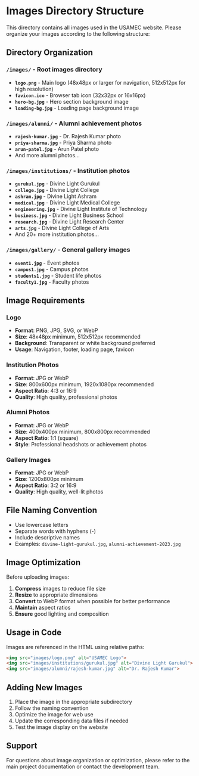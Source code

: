 # Images Directory Structure

This directory contains all images used in the USAMEC website. Please organize your images according to the following structure:

## Directory Organization

### `/images/` - Root images directory
- **`logo.png`** - Main logo (48x48px or larger for navigation, 512x512px for high resolution)
- **`favicon.ico`** - Browser tab icon (32x32px or 16x16px)
- **`hero-bg.jpg`** - Hero section background image
- **`loading-bg.jpg`** - Loading page background image

### `/images/alumni/` - Alumni achievement photos
- **`rajesh-kumar.jpg`** - Dr. Rajesh Kumar photo
- **`priya-sharma.jpg`** - Priya Sharma photo
- **`arun-patel.jpg`** - Arun Patel photo
- And more alumni photos...

### `/images/institutions/` - Institution photos
- **`gurukul.jpg`** - Divine Light Gurukul
- **`college.jpg`** - Divine Light College
- **`ashram.jpg`** - Divine Light Ashram
- **`medical.jpg`** - Divine Light Medical College
- **`engineering.jpg`** - Divine Light Institute of Technology
- **`business.jpg`** - Divine Light Business School
- **`research.jpg`** - Divine Light Research Center
- **`arts.jpg`** - Divine Light College of Arts
- And 20+ more institution photos...

### `/images/gallery/` - General gallery images
- **`event1.jpg`** - Event photos
- **`campus1.jpg`** - Campus photos
- **`students1.jpg`** - Student life photos
- **`faculty1.jpg`** - Faculty photos

## Image Requirements

### Logo
- **Format**: PNG, JPG, SVG, or WebP
- **Size**: 48x48px minimum, 512x512px recommended
- **Background**: Transparent or white background preferred
- **Usage**: Navigation, footer, loading page, favicon

### Institution Photos
- **Format**: JPG or WebP
- **Size**: 800x600px minimum, 1920x1080px recommended
- **Aspect Ratio**: 4:3 or 16:9
- **Quality**: High quality, professional photos

### Alumni Photos
- **Format**: JPG or WebP
- **Size**: 400x400px minimum, 800x800px recommended
- **Aspect Ratio**: 1:1 (square)
- **Style**: Professional headshots or achievement photos

### Gallery Images
- **Format**: JPG or WebP
- **Size**: 1200x800px minimum
- **Aspect Ratio**: 3:2 or 16:9
- **Quality**: High quality, well-lit photos

## File Naming Convention

- Use lowercase letters
- Separate words with hyphens (-)
- Include descriptive names
- Examples: `divine-light-gurukul.jpg`, `alumni-achievement-2023.jpg`

## Image Optimization

Before uploading images:
1. **Compress** images to reduce file size
2. **Resize** to appropriate dimensions
3. **Convert** to WebP format when possible for better performance
4. **Maintain** aspect ratios
5. **Ensure** good lighting and composition

## Usage in Code

Images are referenced in the HTML using relative paths:
```html
<img src="images/logo.png" alt="USAMEC Logo">
<img src="images/institutions/gurukul.jpg" alt="Divine Light Gurukul">
<img src="images/alumni/rajesh-kumar.jpg" alt="Dr. Rajesh Kumar">
```

## Adding New Images

1. Place the image in the appropriate subdirectory
2. Follow the naming convention
3. Optimize the image for web use
4. Update the corresponding data files if needed
5. Test the image display on the website

## Support

For questions about image organization or optimization, please refer to the main project documentation or contact the development team.
